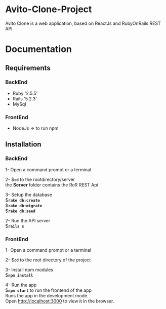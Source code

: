 # Avito-Clone-Project
Avito Clone is a web application, based on ReactJs and RubyOnRails REST API<br>

# Documentation

## Requirements
### BackEnd 
- Ruby '2.5.5'
- Rails '5.2.3' 
- MySql

### FrontEnd 
- NodeJs => to run npm

## Installation
### BackEnd 
1- Open a command prompt or a terminal

2- $**`cd`** to the rootdirectory/server<br>
  the **Server** folder contains the RoR REST Api 
  
3- Setup the database<br>
  $**`rake db:create`**<br>
  $**`rake db:migrate`**<br>
  $**`rake db:seed`**
  
2- Run the API server<br>
  $**`rails s`**

### FrontEnd 
1- Open a command prompt or a terminal

2- $**`cd`** to the root directory of the project

3- Install npm modules<br>
  $**`npm install`**

4- Run the app<br>
  $**`npm start`** to run the frontend of the app<br>
  Runs the app in the development mode.<br>
  Open [http://localhost:3000](http://localhost:3000) to view it in the browser.
